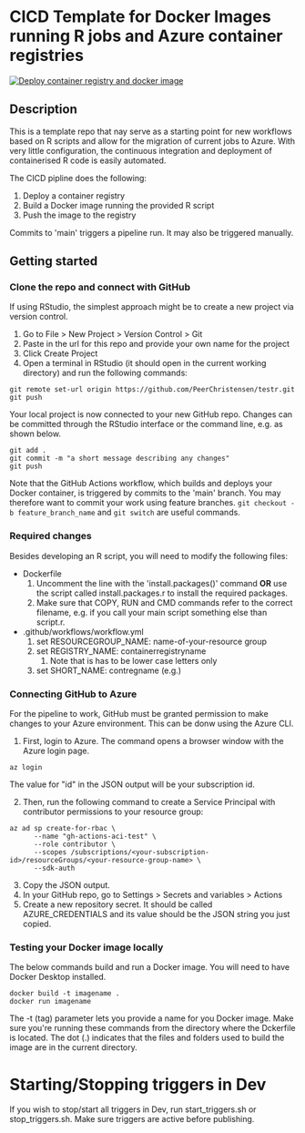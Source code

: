 # CICD Template for Docker Images running R jobs and Azure container registries

[![Deploy container registry and docker image](https://github.com/PeerChristensen/AzureDocker-CICD-Template/actions/workflows/workflow.yml/badge.svg)](https://github.com/PeerChristensen/AzureDocker-CICD-Template/actions/workflows/workflow.yml)

## Description

This is a template repo that nay serve as a starting point for new workflows based on R scripts and allow for the migration of current jobs to Azure. With very little configuration, the continuous integration and deployment of containerised R code is easily automated.

The CICD pipline does the following:
1. Deploy a container registry
2. Build a Docker image running the provided R script
3. Push the image to the registry

Commits to 'main' triggers a pipeline run. It may also be triggered manually.

## Getting started

### Clone the repo and connect with GitHub

If using RStudio, the simplest approach might be to create a new project via version control.

1. Go to File > New Project > Version Control > Git
2. Paste in the url for this repo and provide your own name for the project
3. Click Create Project
4. Open a terminal in RStudio (it should open in the current working directory) and run the following commands:

```
git remote set-url origin https://github.com/PeerChristensen/testr.git
git push
```

Your local project is now connected to your new GitHub repo.
Changes can be committed through the RStudio interface or the command line, e.g. as shown below.

```
git add .
git commit -m "a short message describing any changes"
git push
```

Note that the GitHub Actions workflow, which builds and deploys your Docker container, is triggered by commits to the 'main' branch. You may therefore want to commit your work using feature branches. `git checkout -b feature_branch_name` and `git switch` are useful commands.

### Required changes

Besides developing an R script, you will need to modify the following files:

- Dockerfile
   1. Uncomment the line with the 'install.packages()' command **OR** use the script called install.packages.r to install the required packages.
   2. Make sure that COPY, RUN and CMD commands refer to the correct filename, e.g. if you call your main script something else than script.r.
- .github/workflows/workflow.yml
   1. set RESOURCEGROUP_NAME: name-of-your-resource group
   2. set REGISTRY_NAME: containerregistryname
      1. Note that is has to be lower case letters only
   3. set SHORT_NAME: contregname (e.g.)

### Connecting GitHub to Azure

For the pipeline to work, GitHub must be granted permission to make changes to your Azure environment. This can be donw using the Azure CLI.

1. First, login to Azure. The command opens a browser window with the Azure login page.

```
az login
```

The value for "id" in the JSON output will be your subscription id.

2. Then, run the following command to create a Service Principal with contributor permissions to your resource group:

```
az ad sp create-for-rbac \
      --name "gh-actions-aci-test" \
      --role contributor \
      --scopes /subscriptions/<your-subscription-id>/resourceGroups/<your-resource-group-name> \
      --sdk-auth
```

3. Copy the JSON output.
4. In your GitHub repo, go to Settings > Secrets and variables > Actions
5. Create a new repository secret. It should be called AZURE_CREDENTIALS and its value should be the JSON string you just copied.

### Testing your Docker image locally

The below commands build and run a Docker image. You will need to have Docker Desktop installed.

```
docker build -t imagename .
docker run imagename
```

 The -t (tag) parameter lets you provide a name for you Docker image. Make sure you're running these commands from the directory where the Dckerfile is located. The dot (.) indicates that the files and folders used to build the image are in the current directory.

# Starting/Stopping triggers in Dev

If you wish to stop/start all triggers in Dev, run start_triggers.sh or stop_triggers.sh. Make sure triggers are active before publishing.